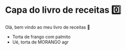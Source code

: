 # Capa do livro de receitas :zero:

Olá, bem vindo ao meu livro de receitas :ocean:

- Torta de frango com palmito
- Ué, torta de MORANGO agr
